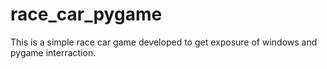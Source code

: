 # race_car_pygame
This is a simple race car game developed to get exposure of windows and pygame interraction.
